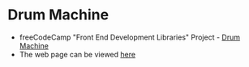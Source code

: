 # Drum Machine
* freeCodeCamp "Front End Development Libraries" Project - [Drum Machine](https://www.freecodecamp.org/learn/front-end-development-libraries/front-end-development-libraries-projects/build-a-random-quote-machine)
* The web page can be viewed [here](https://codepen.io/yuchit/full/mdrBGRQ)